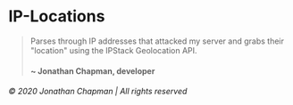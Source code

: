 # IP-Locations
> Parses through IP addresses that attacked my server and grabs their "location" using the IPStack Geolocation API.
>
> #### ~ Jonathan Chapman, developer
>
###### © 2020 Jonathan Chapman | All rights reserved
